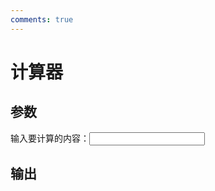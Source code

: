 ```yaml
---
comments: true
---
```


# 计算器

## 参数
输入要计算的内容：<input type="text" name="in" id="in" onchange="eval_f()"><br>

## 输出
<p id="output"></p>

<script type="text/javascript">
  function eval_f() { 
      document.getElementById("output").innerHTML = eval(document.getElementById('in').value);
  }
</script>
